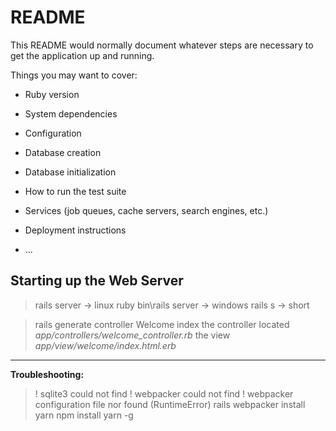 # README

This README would normally document whatever steps are necessary to get the
application up and running.

Things you may want to cover:

* Ruby version

* System dependencies

* Configuration

* Database creation

* Database initialization

* How to run the test suite

* Services (job queues, cache servers, search engines, etc.)

* Deployment instructions

* ...

## Starting up the Web Server

> rails server 			-> linux
> ruby bin\rails server -> windows
> rails s 				-> short 

> rails generate controller Welcome index
> the controller located *app/controllers/welcome_controller.rb*
> the view *app/view/welcome/index.html.erb*



---

**Troubleshooting:**

> ! sqlite3 could not find 
> ! webpacker could not find 
> ! webpacker configuration file nor found (RuntimeError)
> rails webpacker 
> install yarn
> npm install yarn -g 
